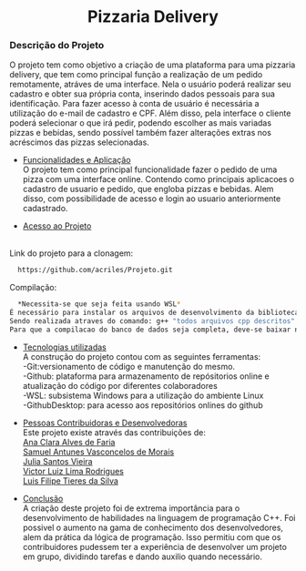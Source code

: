
<h1 align=center>Pizzaria Delivery</h1>
<h3>Descrição do Projeto<br></h3>
 <p> O projeto tem como objetivo a criação de uma plataforma para uma pizzaria delivery, que tem como principal função a realização 
de um pedido remotamente, atráves de uma interface. Nela o usuário poderá realizar seu cadastro e obter sua própria conta, inserindo 
dados pessoais para sua identificação. Para fazer acesso à conta de usuário é necessária a utilização do e-mail de cadastro e CPF. Além 
disso, pela interface o cliente poderá selecionar o que irá pedir, podendo escolher as mais variadas pizzas e bebidas, sendo possível também 
fazer alterações extras nos acréscimos das pizzas selecionadas. </p>

* [Funcionalidades e Aplicação](#funcionalidades-e-aplicação) <br>
O projeto tem como principal funcionalidade fazer o pedido de uma pizza com uma interface online. Contendo como principais aplicacoes o cadastro de usuario e pedido, que engloba pizzas e bebidas. Alem disso, com possibilidade de acesso e login ao usuario anteriormente cadastrado. <br>

* [Acesso ao Projeto](#acesso-ao-projeto) <br> <br>

Link do projeto para a clonagem: 
```bash
  https://github.com/acriles/Projeto.git
```
Compilação:

```bash
  *Necessita-se que seja feita usando WSL*
É necessário para instalar os arquivos de desenvolvimento da biblioteca MySQL Connector/C++ usando o comando apt-get install libmysqlcppconn-dev
Sendo realizada atraves do comando: g++ "todos arquivos cpp descritos" -o "nome.do.executavel" -lymysqlcppconn 
Para que a compilacao do banco de dados seja completa, deve-se baixar no mesmo diretorio do projeto o arquivo mysql-connector-c++-8.2.0-winx64, utilizado para a compilacao do mesmo. 
```

* [Tecnologias utilizadas](#tecnologias-utilizadas) <br>
  A construção do projeto contou com as seguintes ferramentas: <br>
-Git:versionamento de código e manutenção do mesmo. <br>
-Github: plataforma para armazenamento de repósitorios online e atualização do código por diferentes colaboradores <br>
-WSL: subsistema Windows para a utilização do ambiente Linux <br>
-GithubDesktop: para acesso aos repositórios onlines do github <br>

* [Pessoas Contribuidoras e Desenvolvedoras](#pessoas-contribuidoras) <br>
Este projeto existe através das contribuições de: <br>
[Ana Clara Alves de Faria](https://github.com/acriles)  
[Samuel Antunes Vasconcelos de Morais](https://github.com/samucavm2)  
[Julia Santos Vieira](https://github.com/juliasvieira)  
[Victor Luiz Lima Rodrigues](https://github.com/vluizlr)  
[Luis Filipe Tieres da Silva](https://github.com/LuisTieres) 

* [Conclusão](#conclusão) <br> 
A criação deste projeto foi de extrema importância para o desenvolvimento de habilidades na linguagem de programação C++. Foi possivel o aumento na gama de conhecimento dos desenvolvedores, alem da prática da lógica de programação. Isso permitiu com que os contribuidores pudessem ter a experiência de desenvolver um projeto em grupo, dividindo tarefas e dando auxilio quando necessário. 

